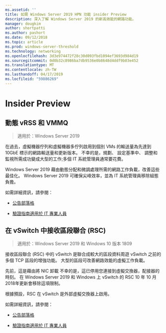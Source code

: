 ```yaml
---
ms.assetid: ''
title: 如需 Windows Server 2019 HPN 功能 insider Preview
description: 深入了解 Windows Server 2019 的新高效能的網路功能。
manager: dougkim
author: shortpatti
ms.author: pashort
ms.date: 09/12/2018
ms.topic: article
ms.prod: windows-server-threshold
ms.technology: networking
ms.openlocfilehash: 3d3e974472f28c30d093fbd1094ef3693d984d19
ms.sourcegitcommit: 0d0b32c8986ba7db9536e0b8648d4ddf9b03e452
ms.translationtype: MT
ms.contentlocale: zh-TW
ms.lasthandoff: 04/17/2019
ms.locfileid: "59886269"
---
```

# <a name="insider-preview"></a>Insider Preview


## <a name="dynamic-vrss-and-vmmq"></a>動態 vRSS 和 VMMQ

>適用於：Windows Server 2019

在過去，虛擬機器佇列和虛擬機器多佇列啟用到個別 VMs 的輸送量為先達到 10GbE 標示的網路輸送量和更新版本。 不幸的是，規劃、 設定基準中、 調整和監視所需成功變成大型的工作;多個 IT 系統管理員通常要花費。 

Windows Server 2019 藉由動態分配和微調處理所需的網路工作負載，改善這些最佳化。 Windows Server 2019 可確保尖峰效率，並為 IT 系統管理員移除組態負擔。

如需詳細資訊，請參閱：

-   [公告部落格](https://blogs.technet.microsoft.com/networking/2018/08/22/netperf4vw/)

-   [驗證指南適用於 IT 專業人員](https://aka.ms/DVMMQ-Validation)

## <a name="receive-segment-coalescing-rsc-in-the-vswitch"></a>在 vSwitch 中接收區段聯合 (RSC)

>適用於：Windows Server 2019 和 Windows 10 版本 1809

接收區段聯合 (RSC) 中的 vSwitch 是聯合成較大的區段資料周遊 vSwitch 之前的多個 TCP 區段的增強功能。 大型的區段可改善網路效能的虛擬工作負載。

先前，這是藉由將 NIC 卸載 不幸的是，這已停用您連接到虛擬交換器，配接器的時刻。 在 Windows Server 2019 和 Windows 上 vSwitch 的 RSC 10 年 10 月 2018年更新會移除這項限制。

根據預設，RSC 在 vSwitch 是外部虛擬交換器上啟用。

如需詳細資訊，請參閱：

-  [公告部落格](https://blogs.technet.microsoft.com/networking/2018/08/22/netperf4vw/)

-  [驗證指南適用於 IT 專業人員](https://aka.ms/RSC-Validation)
